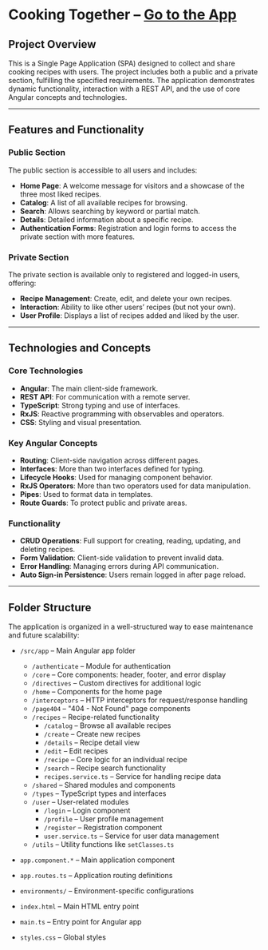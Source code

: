 # Cooking Together – [Go to the App](https://test-client-hgl0.onrender.com)

## Project Overview

This is a Single Page Application (SPA) designed to collect and share cooking recipes with users. The project includes both a public and a private section, fulfilling the specified requirements. The application demonstrates dynamic functionality, interaction with a REST API, and the use of core Angular concepts and technologies.

---

## Features and Functionality

### Public Section

The public section is accessible to all users and includes:

-   **Home Page**: A welcome message for visitors and a showcase of the three most liked recipes.
-   **Catalog**: A list of all available recipes for browsing.
-   **Search**: Allows searching by keyword or partial match.
-   **Details**: Detailed information about a specific recipe.
-   **Authentication Forms**: Registration and login forms to access the private section with more features.

### Private Section

The private section is available only to registered and logged-in users, offering:

-   **Recipe Management**: Create, edit, and delete your own recipes.
-   **Interaction**: Ability to like other users’ recipes (but not your own).
-   **User Profile**: Displays a list of recipes added and liked by the user.

---

## Technologies and Concepts

### Core Technologies

-   **Angular**: The main client-side framework.
-   **REST API**: For communication with a remote server.
-   **TypeScript**: Strong typing and use of interfaces.
-   **RxJS**: Reactive programming with observables and operators.
-   **CSS**: Styling and visual presentation.

### Key Angular Concepts

-   **Routing**: Client-side navigation across different pages.
-   **Interfaces**: More than two interfaces defined for typing.
-   **Lifecycle Hooks**: Used for managing component behavior.
-   **RxJS Operators**: More than two operators used for data manipulation.
-   **Pipes**: Used to format data in templates.
-   **Route Guards**: To protect public and private areas.

### Functionality

-   **CRUD Operations**: Full support for creating, reading, updating, and deleting recipes.
-   **Form Validation**: Client-side validation to prevent invalid data.
-   **Error Handling**: Managing errors during API communication.
-   **Auto Sign-in Persistence**: Users remain logged in after page reload.

---

## Folder Structure

The application is organized in a well-structured way to ease maintenance and future scalability:

-   `/src/app` – Main Angular app folder

    -   `/authenticate` – Module for authentication
    -   `/core` – Core components: header, footer, and error display
    -   `/directives` – Custom directives for additional logic
    -   `/home` – Components for the home page
    -   `/interceptors` – HTTP interceptors for request/response handling
    -   `/page404` – "404 - Not Found" page components
    -   `/recipes` – Recipe-related functionality
        -   `/catalog` – Browse all available recipes
        -   `/create` – Create new recipes
        -   `/details` – Recipe detail view
        -   `/edit` – Edit recipes
        -   `/recipe` – Core logic for an individual recipe
        -   `/search` – Recipe search functionality
        -   `recipes.service.ts` – Service for handling recipe data
    -   `/shared` – Shared modules and components
    -   `/types` – TypeScript types and interfaces
    -   `/user` – User-related modules
        -   `/login` – Login component
        -   `/profile` – User profile management
        -   `/register` – Registration component
        -   `user.service.ts` – Service for user data management
    -   `/utils` – Utility functions like `setClasses.ts`

-   `app.component.*` – Main application component
-   `app.routes.ts` – Application routing definitions
-   `environments/` – Environment-specific configurations
-   `index.html` – Main HTML entry point
-   `main.ts` – Entry point for Angular app
-   `styles.css` – Global styles
